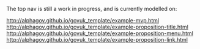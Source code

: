 The top nav is still a work in progress, and is currently modelled on:

http://alphagov.github.io/govuk_template/example-mvp.html
http://alphagov.github.io/govuk_template/example-proposition-title.html
http://alphagov.github.io/govuk_template/example-proposition-menu.html
http://alphagov.github.io/govuk_template/example-proposition-link.html
